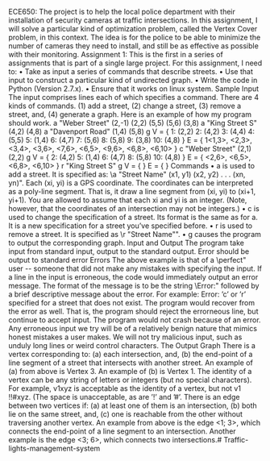 ECE650: The project is to help the local police department with their installation 
of security cameras at traffic intersections. In this assignment, I will solve a particular 
kind of optimization problem, called the Vertex Cover problem, in this context. 
The idea is for the police to be able to minimize the number of cameras they need 
to install, and still be as effective as possible with their monitoring.
Assignment 1:
This is the first in a series of assignments that is part of a single large project.
For this assignment, I need to:
• Take as input a series of commands that describe streets.
• Use that input to construct a particular kind of undirected graph.
• Write the code in Python (Version 2.7.x).
• Ensure that it works on linux system.
Sample Input
The input comprises lines each of which specifies a command. There are 4 kinds of commands.
(1) add a street, (2) change a street, (3) remove a street, and, (4) generate a graph. Here is an
example of how my program should work.
a "Weber Street" (2,-1) (2,2) (5,5) (5,6) (3,8)
a "King Street S" (4,2) (4,8)
a "Davenport Road" (1,4) (5,8)
g
V = {
1: (2,2)
2: (4,2)
3: (4,4)
4: (5,5)
5: (1,4)
6: (4,7)
7: (5,6)
8: (5,8)
9: (3,8)
10: (4,8)
}
E = {
1<1,3>,
<2,3>,
<3,4>,
<3,6>,
<7,6>,
<6,5>,
<9,6>,
<6,8>,
<6,10>
}
c "Weber Street" (2,1) (2,2)
g
V = {
2: (4,2)
5: (1,4)
6: (4,7)
8: (5,8)
10: (4,8)
}
E = {
<2,6>,
<6,5>,
<6,8>,
<6,10>
}
r "King Street S"
g
V = {
}
E = {
}
Commands
• a is used to add a street. It is specified as: \a "Street Name" (x1, y1) (x2, y2) . . . (xn, yn)".
Each (xi, yi) is a GPS coordinate. The coordinates can be interpreted as a poly-line segment. That
is, it draw a line segment from (xi, yi) to (xi+1, yi+1). You are allowed to assume that each
xi and yi is an integer. (Note, however, that the coordinates of an intersection may not be
integers.)
• c is used to change the specification of a street. Its format is the same as for a. It is a new
specification for a street you’ve specified before.
• r is used to remove a street. It is specified as \r "Street Name"".
• g causes the program to output the corresponding graph.
Input and Output
The program take input from standard input, output to the standard
output. Error should be output to standard error
Errors
The above example is that of a \perfect" user -- someone that did not make any mistakes with
specifying the input. If a line in the input is erroneous,
the code would immediately output an error message. The format of the message is to be the string
\Error:" followed by a brief descriptive message about the error. For example:
Error: ’c’ or ’r’ specified for a street that does not exist.
The program would recover from the error as well. That is, the program should reject the
errorneous line, but continue to accept input. The program would not crash because of an error.
Any erroneous input we try will be of a relatively benign nature that mimics honest mistakes a user
makes. We will not try malicious input, such as unduly long lines or weird control characters.
The Output Graph
There is a vertex corresponding to: (a) each intersection, and, (b) the end-point of a line segment of
a street that intersects with another street. An example of (a) from above is Vertex 3. An example
of (b) is Vertex 1. The identity of a vertex can be any string of letters or integers (but no special
characters). For example, v1xyz is acceptable as the identity of a vertex, but not v1 !!#xyz. (The
space is unacceptable, as are ’!’ and ’#’.
There is an edge between two vertices if: (a) at least one of them is an intersection, (b) both
lie on the same street, and, (c) one is reachable from the other without traversing another vertex.
An example from above is the edge <1; 3>, which connects the end-point of a line segment to an
intersection. Another example is the edge <3; 6>, which connects two intersections.# Traffic-lights-management-system
